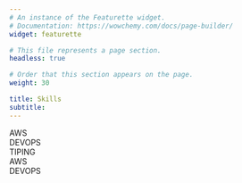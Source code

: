 ```yaml
---
# An instance of the Featurette widget.
# Documentation: https://wowchemy.com/docs/page-builder/
widget: featurette

# This file represents a page section.
headless: true

# Order that this section appears on the page.
weight: 30

title: Skills
subtitle:
---
```

 <div class="skill-name">AWS</div>
 <div class="skill-name">DEVOPS</div>
 <div class="skills">

  <div class="skill">
    <div class="skill-name">TIPING</div>
    <div class="skill-bar">
      <div class="skill-per" per="90%" style="max-width:90%"></div>
    </div>
  </div>

</div>

<div class="skills">

  <div class="skill">
    <div class="skill-name">AWS</div>
    <div class="skill-bar">
      <div class="skill-per" per="15%" style="max-width:100%"></div>
    </div>
  </div>

</div>

<div class="skills">

  <div class="skill">
    <div class="skill-name">DEVOPS</div>
    <div class="skill-bar">
      <div class="skill-per" per="15%" style="max-width:100%"></div>
    </div>
  </div>

</div>



